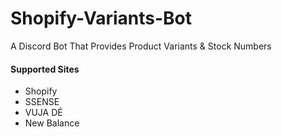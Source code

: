 # Shopify-Variants-Bot
A Discord Bot That Provides Product Variants & Stock Numbers

#### Supported Sites
- Shopify
- SSENSE
- VUJA DÉ
- New Balance

